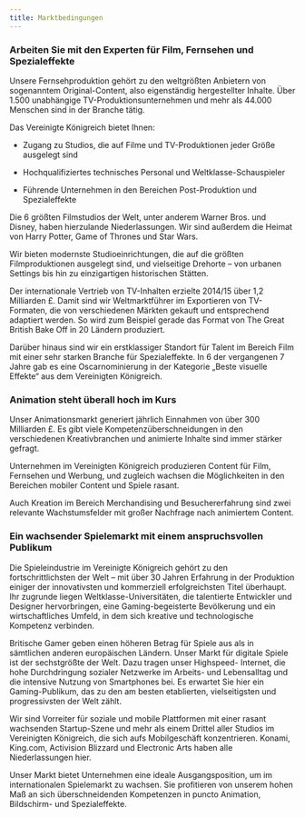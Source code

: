 ```yaml
---
title: Marktbedingungen
---
```


### Arbeiten Sie mit den Experten für Film, Fernsehen und Spezialeffekte

Unsere Fernsehproduktion gehört zu den weltgrößten Anbietern von sogenanntem Original-Content, also eigenständig hergestellter Inhalte. Über 1.500 unabhängige TV-Produktionsunternehmen und mehr als 44.000 Menschen sind in der Branche tätig.
  
Das Vereinigte Königreich bietet Ihnen:

-  Zugang zu Studios, die auf Filme und TV-Produktionen jeder Größe ausgelegt sind

- Hochqualifiziertes technisches Personal und Weltklasse-Schauspieler

- Führende Unternehmen in den Bereichen Post-Produktion und Spezialeffekte

Die 6 größten Filmstudios der Welt, unter anderem Warner Bros. und Disney, haben hierzulande Niederlassungen. Wir sind außerdem die Heimat von Harry Potter, Game of Thrones und Star Wars.

Wir bieten modernste Studioeinrichtungen, die auf die größten Filmproduktionen ausgelegt sind, und vielseitige Drehorte – von urbanen Settings bis hin zu einzigartigen historischen Stätten.

Der internationale Vertrieb von TV-Inhalten erzielte 2014/15 über 1,2 Milliarden £. Damit sind wir Weltmarktführer im Exportieren von TV-Formaten, die von verschiedenen Märkten gekauft und entsprechend adaptiert werden. So wird zum Beispiel gerade das Format von The Great British Bake Off in 20 Ländern produziert.

Darüber hinaus sind wir ein erstklassiger Standort für Talent im Bereich Film mit einer sehr starken Branche für Spezialeffekte. In 6 der vergangenen 7 Jahre gab es eine Oscarnominierung in der Kategorie „Beste visuelle Effekte“ aus dem Vereinigten Königreich.


### Animation steht überall hoch im Kurs

Unser Animationsmarkt generiert jährlich Einnahmen von über 300 Milliarden £. Es gibt viele Kompetenzüberschneidungen in den verschiedenen Kreativbranchen und animierte Inhalte sind immer stärker gefragt.

Unternehmen im Vereinigten Königreich produzieren Content für Film, Fernsehen und Werbung, und zugleich wachsen die Möglichkeiten in den Bereichen mobiler Content und Spiele rasant.

Auch Kreation im Bereich Merchandising und Besuchererfahrung sind zwei relevante Wachstumsfelder mit großer Nachfrage nach animiertem Content.

### Ein wachsender Spielemarkt mit einem anspruchsvollen Publikum

Die Spieleindustrie im Vereinigte Königreich gehört zu den fortschrittlichsten der Welt – mit über 30 Jahren Erfahrung in der Produktion einiger der innovativsten und kommerziell erfolgreichsten Titel überhaupt. Ihr zugrunde liegen Weltklasse-Universitäten, die talentierte Entwickler und Designer hervorbringen, eine Gaming-begeisterte Bevölkerung und ein wirtschaftliches Umfeld, in dem sich kreative und technologische Kompetenz verbinden.

Britische Gamer geben einen höheren Betrag für Spiele aus als in sämtlichen anderen europäischen Ländern. Unser Markt für digitale Spiele ist der sechstgrößte der Welt. Dazu tragen unser Highspeed- Internet, die hohe Durchdringung sozialer Netzwerke im Arbeits- und Lebensalltag und die intensive Nutzung von Smartphones bei. Es erwartet Sie hier ein Gaming-Publikum, das zu den am besten etablierten, vielseitigsten und progressivsten der Welt zählt.

Wir sind Vorreiter für soziale und mobile Plattformen mit einer rasant wachsenden Startup-Szene und mehr als einem Drittel aller Studios im Vereinigten Königreich, die sich aufs Mobilgeschäft konzentrieren. Konami, King.com, Activision Blizzard und Electronic Arts haben alle Niederlassungen hier.

Unser Markt bietet Unternehmen eine ideale Ausgangsposition, um im internationalen Spielemarkt zu wachsen. Sie profitieren von unserem hohen Maß an sich überschneidenden Kompetenzen in puncto Animation, Bildschirm- und Spezialeffekte.
